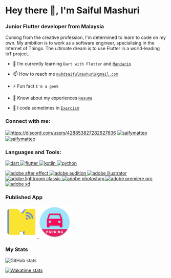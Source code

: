# Hey there 👋, I'm Saiful Mashuri

### Junior Flutter developer from Malaysia

Coming from the creative profession, I'm determined to learn to code on my own. My ambition is to work as a software engineer, specialising in the Internet of Things. The ultimate dream is to use Flutter in a world-leading IoT project.

- 🌱 I’m currently learning ```Dart with Flutter``` and [```Mandarin```](https://www.superchinese.com/)

- 📫 How to reach me [```muhdsaifulmashuri@gmail.com```](mailto:muhdsaifulmashuri@gmail.com)

- ⚡ Fun fact ```I'm a geek```

- 📄 Know about my experiences [```Resume```](https://drive.google.com/file/d/1SFZ3I55iHAM8r_m6VmN7PgDi76DqqJgP/view?usp=sharing)

- 💬 I code sometimes in [```Exercism```](https://exercism.org/profiles/saifymatteo)

<h3 align="left">Connect with me:</h3>
<p align="left">
<a href="https://discord.gg/https://discord.com/users/428853827282927636" target="blank"><img align="center" src="https://raw.githubusercontent.com/rahuldkjain/github-profile-readme-generator/master/src/images/icons/Social/discord.svg" alt="https://discord.com/users/428853827282927636" height="30" width="40" /></a>
<a href="https://linkedin.com/in/saifymatteo" target="blank"><img align="center" src="https://raw.githubusercontent.com/rahuldkjain/github-profile-readme-generator/master/src/images/icons/Social/linked-in-alt.svg" alt="saifymatteo" height="30" width="40" /></a>
<a href="https://fb.com/saifymatteo" target="blank"><img align="center" src="https://raw.githubusercontent.com/rahuldkjain/github-profile-readme-generator/master/src/images/icons/Social/facebook.svg" alt="saifymatteo" height="30" width="40" /></a>
</p>

<h3 align="left">Languages and Tools:</h3>
<p align="left">
<a href="https://dart.dev" target="_blank" rel="noreferrer"> <img src="https://img.shields.io/badge/-dart-0e3956?&style=for-the-badge&logo=dart&logoColor=white" alt="dart" height="30"/> </a>
<a href="https://flutter.dev" target="_blank" rel="noreferrer"> <img src="https://img.shields.io/badge/-flutter-1fbcfd?&style=for-the-badge&logo=flutter&logoColor=white" alt="flutter" height="30"/> </a>
<a href="https://kotlinlang.org" target="_blank" rel="noreferrer"> <img src="https://img.shields.io/badge/-kotlin-6c3fd1?&style=for-the-badge&logo=kotlin&logoColor=white" alt="kotlin" height="30"/> </a>
<a href="https://www.python.org" target="_blank" rel="noreferrer"> <img src="https://img.shields.io/badge/-python-ffe468?&style=for-the-badge&logo=python&logoColor=4482b4" alt="python" height="30"/> </a>
</p>
<p align="left">
<a href="https://www.adobe.com/my_en/products/aftereffects.html" target="_blank" rel="noreferrer"> <img src="https://img.shields.io/badge/-After Effect-9999FF?&style=for-the-badge&logo=adobeaftereffects&logoColor=white" alt="adobe after effect" height="30"/> </a>
<a href="https://www.adobe.com/my_en/products/audition.html" target="_blank" rel="noreferrer"> <img src="https://img.shields.io/badge/-Audition-9999FF?&style=for-the-badge&logo=adobeaudition&logoColor=white" alt="adobe audition" height="30"/> </a>
<a href="https://www.adobe.com/in/products/illustrator.html" target="_blank" rel="noreferrer"> <img src="https://img.shields.io/badge/-Illustrator-FF9A00?&style=for-the-badge&logo=adobeillustrator&logoColor=white" alt="adobe illustrator" height="30"/> </a>
<a href="https://www.adobe.com/my_en/products/photoshop-lightroom-classic.html" target="_blank" rel="noreferrer"> <img src="https://img.shields.io/badge/-Lightroom Classic-31A8FF?&style=for-the-badge&logo=adobelightroomclassic&logoColor=white" alt="adobe lightroom classic" height="30"/> </a>
<a href="https://www.adobe.com/my_en/products/photoshop.html" target="_blank" rel="noreferrer"> <img src="https://img.shields.io/badge/-Photoshop-31A8FF?&style=for-the-badge&logo=adobephotoshop&logoColor=white" alt="adobe photoshop" height="30"/> </a>
<a href="https://www.adobe.com/my_en/products/premiere.html" target="_blank" rel="noreferrer"> <img src="https://img.shields.io/badge/-Premiere Pro-9999FF?&style=for-the-badge&logo=adobepremierepro&logoColor=white" alt="adobe premiere pro" height="30"/> </a>
<a href="https://www.adobe.com/my_en/products/xd.html" target="_blank" rel="noreferrer"> <img src="https://img.shields.io/badge/-XD-FF61F6?&style=for-the-badge&logo=adobexd&logoColor=white" alt="adobe xd" height="30"/> </a>
</p>

### Published App

<p align="left">
<a href="https://play.google.com/store/apps/details?id=com.saifymatteo.mkr_flutter" target="_blank"> <img src="https://raw.githubusercontent.com/saifymatteo/MKR-Unofficial-App-Flutter/master/github/launcher%20icon/513%20x%20513%20transparent.png" alt="MKR App" width="100" height="100"> </a>
<a href="https://play.google.com/store/apps/details?id=com.saifymatteo.parking_lot_game" target="_blank"> <img src="https://raw.githubusercontent.com/saifymatteo/parking_lot_game/master/android/app/src/main/res/mipmap-xxxhdpi/ic_launcher.png" alt="Parking Lot Game" width="100" height="100"> </a>
</p>

### My Stats

![GitHub stats](https://github-readme-stats.vercel.app/api?username=saifymatteo&show_icons=true&theme=github_dark&custom_title=Github%20Stats)

[![Wakatime stats](https://github-readme-stats.vercel.app/api/wakatime?username=saifymatteo)](https://github.com/anuraghazra/github-readme-stats)
